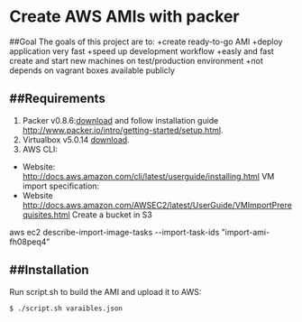 Create AWS AMIs with packer
=============


##Goal
The goals of this project are to:
+create ready-to-go AMI
+deploy application very fast
+speed up development workflow
+easly and fast create and start new machines on test/production environment
+not depends on vagrant boxes available publicly 


##Requirements
-----------
1. Packer v0.8.6:[download](http://www.packer.io/downloads.html) and follow installation guide http://www.packer.io/intro/getting-started/setup.html.
2. Virtualbox v5.0.14 [download](https://www.virtualbox.org/wiki/Downloads).
3. AWS CLI:
* Website: http://docs.aws.amazon.com/cli/latest/userguide/installing.html
VM import specification:
* Website http://docs.aws.amazon.com/AWSEC2/latest/UserGuide/VMImportPrerequisites.html
Create a bucket in S3

aws ec2 describe-import-image-tasks --import-task-ids "import-ami-fh08peq4"

##Installation
-----------

Run script.sh to build the AMI and upload it to AWS:
```
$ ./script.sh varaibles.json
```
